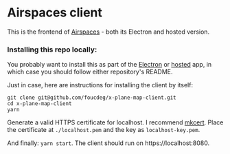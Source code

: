 # Airspaces client

This is the frontend of [Airspaces](https://airspaces.app) - both its Electron and hosted version.

### Installing this repo locally:

You probably want to install this as part of the [Electron](https://github.com/foucdeg/x-plane-map-electron) or [hosted](https://github.com/foucdeg/x-plane-map-api) app, in which case you should follow either repository's README.

Just in case, here are instructions for installing the client by itself:

```
git clone git@github.com/foucdeg/x-plane-map-client.git
cd x-plane-map-client
yarn
```

Generate a valid HTTPS certificate for localhost. I recommend [mkcert](https://github.com/FiloSottile/mkcert).
Place the certificate at `./localhost.pem` and the key as `localhost-key.pem`.

And finally: `yarn start`. The client should run on https://localhost:8080.

